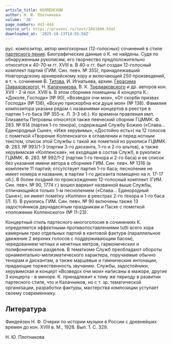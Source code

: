 ```yaml
---
article_title: КОЛПЕНСКИЙ
author: Н. Ю. Плотникова
volume: '36'
page_numbers: 443-444
source_url: https://pravenc.ru/text/1841800.html
downloaded_at: '2025-10-13T14:55:58Z'
---
```


рус. композитор, автор многохорных (12-голосных) сочинений в стиле [партесного пения](<https://pravenc.ru/text/партесное пение.html>). Биографические данные о К. не найдены. Судя по обнаруженным рукописям, его творчество предположительно относится к 40-70-м гг. XVIII в. В 40-х гг. был создан 12-голосный комплект партий (ГИМ. Син. певч. № 355), принадлежавший Новгородскому архиерейскому хору и включающий 250 произведений, в т. ч. сочинения В. [Титова](https://pravenc.ru/text/Титов.html), И. Игнатьева, архим. [Герасима (Завадовского)](<https://pravenc.ru/text/Герасима (Завадовского).html>), Н. [Калачникова](https://pravenc.ru/text/Калачникова.html), В. К. [Тредиаковского](https://pravenc.ru/text/Тредиаковского.html) и др. авторов кон. XVII - 2-й пол. XVIII в. В этом сборнике помещены 4 концерта К.: «Доколе, Господи» (№ 90), «Возведох очи мои», «От скорби призвах Господа» (№ 136), «Вскую прискорбна еси душе моя» (№ 138). Фамилия композитора указана рядом с названиями концертов в реестре в партии 1-го баса (№ 355-к. Л. 3-3 об.). Ко времени правления имп. Елизаветы Петровны относятся также певческий сборник ГЦММК. Ф. 283. № 614 (партия 1-го тенора), содержащий Службу Божию («Слава… Единородный Сыне», «Иже херувимы», «Достойно есть») на 12 голосов с пометкой «Творение Колпенскаго» в оглавлении и перед нотным текстом, список этой Службы с такой же пометкой из рукописи ГЦММК. Ф. 283. № 993/1-3 (партии 3-го дисканта, 1-го и 2-го альтов), а также херувимская «Колпенская», не входящая в состав Служб, в рукописи ГЦММК. Ф. 283. № 992/1-2 (партии 1-го тенора и 2-го баса) и ее список без указания имени автора в сборнике ГИМ. Син. певч. № 1316 (в комплекте 11 партий; отсутствует партия 1-го баса; песнопение не имеет номера и названия, в партии 1-го дисканта помещено на л. 17-17 об.). В более поздний по происхождению 12-голосный комплект (ГИМ. Син. певч. № 90, 1774 г.) вошел вариант названной выше Службы, отличающийся только 1-м песнопением («Слава… Единородный Сыне»); он имеет пометку «Колпен» в реестрах 2-го тенора и 1-го баса (Л. II). В рукопись ГИМ. Син. певч. № 90 включены также 13 задостойников двунадесятым праздникам и Пасхе с пометкой «положение Колпенского» (№ 11-23).

Концертный стиль партесного многоголосия в сочинениях К. определяется эффектными противопоставлениями tutti всего хора камерным трио отдельных партий в кантовой фактуре (параллельное движение 2 верхних голосов с поддерживающим басом), чередованием четных и нечетных метров, гармонических и полифонических разделов. В тематизме Служб преобладают обороты орнаментально-мелизматического характера, поручаемые обычно тенорам и дискантам, а также маршевые и гимнические интонации, придающие торжественность звучанию. Службы, задостойники, херувимская и концерт «Возведох очи мои» написаны в мажоре, другие 3 концерта - в миноре. К. принадлежит к тому же периоду в развитии партесного стиля, что и Калачников, но с т. зр. тематической организации, разработки фактуры, мастерства композиции уступает своему современнику.

## Литература

Финдейзен Н. Ф. Очерки по истории музыки в России с древнейших времен до кон. XVIII в. М., 1928. Вып. 1. С. 329.

Н. Ю. Плотникова
